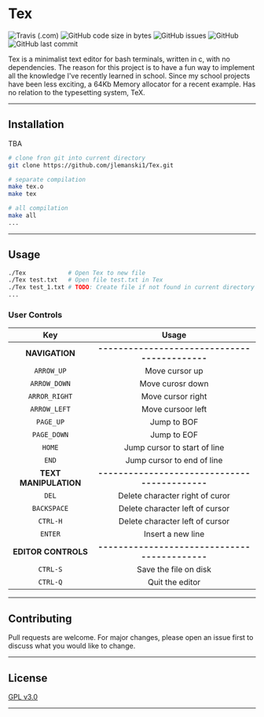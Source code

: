 # Tex

![Travis (.com)](https://img.shields.io/travis/com/jlemanski1/Tex.svg?style=for-the-badge)
![GitHub code size in bytes](https://img.shields.io/github/languages/code-size/jlemanski1/Tex.svg?style=for-the-badge)
![GitHub issues](https://img.shields.io/github/issues/jlemanski1/Tex.svg?style=for-the-badge)
![GitHub](https://img.shields.io/github/license/jlemanski1/Tex.svg?style=for-the-badge)
![GitHub last commit](https://img.shields.io/github/last-commit/jlemanski1/Tex.svg?style=for-the-badge)

Tex is a minimalist text editor for bash terminals, written in c, with no dependencies. The reason for this project
is to have a fun way to implement all the knowledge I've recently learned in school. Since my school projects have 
been less exciting, a 64Kb Memory allocator for a recent example. Has no relation to the typesetting system, TeX.
- - - 

## Installation
TBA

```bash
# clone fron git into current directory
git clone https://github.com/jlemanski1/Tex.git

# separate compilation
make tex.o
make tex

# all compilation
make all
...
```
- - -

## Usage

  ```bash
  ./Tex            # Open Tex to new file
  ./Tex test.txt   # Open file test.txt in Tex
  ./Tex test_1.txt # TODO: Create file if not found in current directory
  ...
  ```
  
  ### User Controls
  Key |  Usage
  :----:|:-------:
  **NAVIGATION** |**-------------------------------------------**
  `ARROW_UP`   | Move cursor up
  `ARROW_DOWN` | Move curosr down
  `ARROR_RIGHT`| Move cursor right
  `ARROW_LEFT` | Move cursoor left
  `PAGE_UP`    | Jump to BOF
  `PAGE_DOWN`  | Jump to EOF
  `HOME`       | Jump cursor to start of line
  `END`        | Jump cursor to end of line
  **TEXT MANIPULATION** |**-------------------------------------------**
  `DEL`        | Delete character right of curor
  `BACKSPACE`  | Delete character left of cursor
  `CTRL-H`     | Delete character left of cursor
  `ENTER`      | Insert a new line
  **EDITOR CONTROLS** |**-------------------------------------------**
  `CTRL-S`     | Save the file on disk
  `CTRL-Q`     | Quit the editor
  - - -

## Contributing
Pull requests are welcome. For major changes, please open an issue first to discuss what you would like to change.
- - -

## License
[GPL v3.0](https://choosealicense.com/licenses/gpl-3.0/)
- - -
